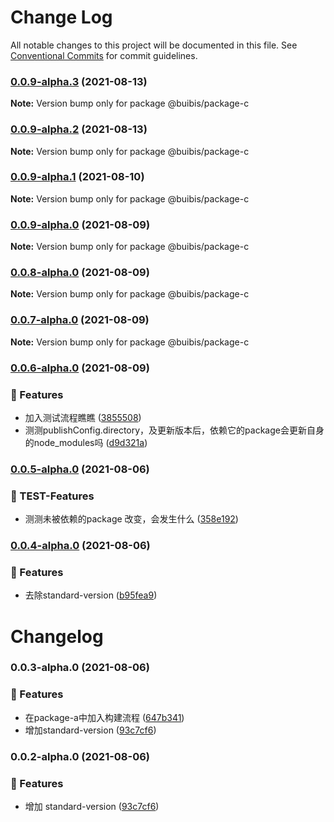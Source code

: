 # Change Log

All notable changes to this project will be documented in this file.
See [Conventional Commits](https://conventionalcommits.org) for commit guidelines.

### [0.0.9-alpha.3](https://github.com/zqinmiao/lerna-example/compare/@buibis/package-c@0.0.9-alpha.2...@buibis/package-c@0.0.9-alpha.3) (2021-08-13)

**Note:** Version bump only for package @buibis/package-c





### [0.0.9-alpha.2](https://github.com/zqinmiao/lerna-example/compare/@buibis/package-c@0.0.9-alpha.1...@buibis/package-c@0.0.9-alpha.2) (2021-08-13)

**Note:** Version bump only for package @buibis/package-c





### [0.0.9-alpha.1](https://github.com/zqinmiao/lerna-example/compare/@buibis/package-c@0.0.9-alpha.0...@buibis/package-c@0.0.9-alpha.1) (2021-08-10)

**Note:** Version bump only for package @buibis/package-c





### [0.0.9-alpha.0](https://github.com/zqinmiao/lerna-example/compare/@buibis/package-c@0.0.8-alpha.0...@buibis/package-c@0.0.9-alpha.0) (2021-08-09)

**Note:** Version bump only for package @buibis/package-c





### [0.0.8-alpha.0](https://github.com/zqinmiao/lerna-example/compare/@buibis/package-c@0.0.7-alpha.0...@buibis/package-c@0.0.8-alpha.0) (2021-08-09)

**Note:** Version bump only for package @buibis/package-c





### [0.0.7-alpha.0](https://github.com/zqinmiao/lerna-example/compare/@buibis/package-c@0.0.6-alpha.0...@buibis/package-c@0.0.7-alpha.0) (2021-08-09)

**Note:** Version bump only for package @buibis/package-c





### [0.0.6-alpha.0](https://github.com/zqinmiao/lerna-example/compare/@buibis/package-c@0.0.5-alpha.0...@buibis/package-c@0.0.6-alpha.0) (2021-08-09)


### 🎸 Features

* 加入测试流程瞧瞧 ([3855508](https://github.com/zqinmiao/lerna-example/commit/38555080682b6e1dcac21acc251e236a09010ae3))
* 测测publishConfig.directory，及更新版本后，依赖它的package会更新自身的node_modules吗 ([d9d321a](https://github.com/zqinmiao/lerna-example/commit/d9d321a678a288003183c3ffbb2bb463b87c5f5e))



### [0.0.5-alpha.0](https://github.com/zqinmiao/lerna-example/compare/@buibis/package-c@0.0.4-alpha.0...@buibis/package-c@0.0.5-alpha.0) (2021-08-06)


### 🎸 TEST-Features

* 测测未被依赖的package 改变，会发生什么 ([358e192](https://github.com/zqinmiao/lerna-example/commit/358e1923f7bf88fabb0eed08c840dd2c88d35828))



### [0.0.4-alpha.0](https://github.com/zqinmiao/lerna-example/compare/@buibis/package-c@0.0.3-alpha.0...@buibis/package-c@0.0.4-alpha.0) (2021-08-06)


### 🎸 Features

* 去除standard-version ([b95fea9](https://github.com/zqinmiao/lerna-example/commit/b95fea916196ba4ad9fff3d27f3c2f3d534fac36))



# Changelog
### 0.0.3-alpha.0 (2021-08-06)


### 🎸 Features

* 在package-a中加入构建流程 ([647b341](https://github.com/zqinmiao/lerna-example/commit/647b3414b76b7f766b7786f9c037eb7b3f858fbf))
* 增加standard-version ([93c7cf6](https://github.com/zqinmiao/lerna-example/commit/93c7cf623209dcdfaccb70fd818148dfcc0cad35))

### 0.0.2-alpha.0 (2021-08-06)

### 🎸 Features

- 增加 standard-version ([93c7cf6](https://github.com/zqinmiao/lerna-example/commit/93c7cf623209dcdfaccb70fd818148dfcc0cad35))

